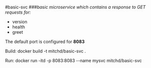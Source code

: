 #basic-svc
###_basic microservice which contains a response to GET requests for:_ 
* version
* health
* greet

The default port is configured for **8083**

Build: docker build -t mitchd/basic-svc .

Run:   docker run -itd -p 8083:8083 --name mysvc mitchd/basic-svc